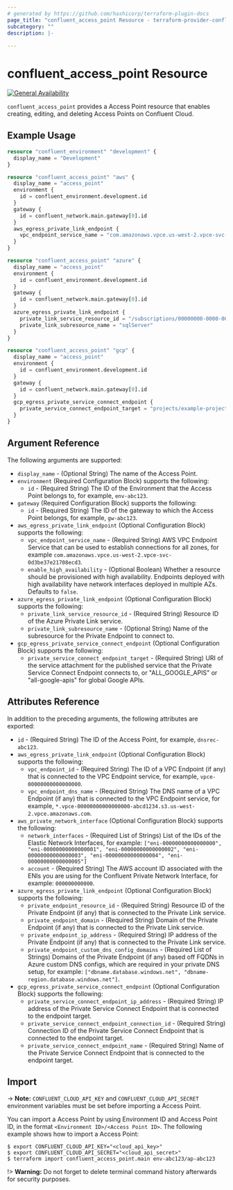 ```yaml
---
# generated by https://github.com/hashicorp/terraform-plugin-docs
page_title: "confluent_access_point Resource - terraform-provider-confluent"
subcategory: ""
description: |-
  
---
```


# confluent_access_point Resource

[![General Availability](https://img.shields.io/badge/Lifecycle%20Stage-General%20Availability-%2345c6e8)](https://docs.confluent.io/cloud/current/api.html#section/Versioning/API-Lifecycle-Policy)

`confluent_access_point` provides a Access Point resource that enables creating, editing, and deleting Access Points on Confluent Cloud.

## Example Usage

```terraform
resource "confluent_environment" "development" {
  display_name = "Development"
}

resource "confluent_access_point" "aws" {
  display_name = "access_point"
  environment {
    id = confluent_environment.development.id
  }
  gateway {
    id = confluent_network.main.gateway[0].id
  }
  aws_egress_private_link_endpoint {
    vpc_endpoint_service_name = "com.amazonaws.vpce.us-west-2.vpce-svc-00000000000000000"
  }
}

resource "confluent_access_point" "azure" {
  display_name = "access_point"
  environment {
    id = confluent_environment.development.id
  }
  gateway {
    id = confluent_network.main.gateway[0].id
  }
  azure_egress_private_link_endpoint {
    private_link_service_resource_id = "/subscriptions/00000000-0000-0000-0000-000000000000/resourceGroups/s-abcde/providers/Microsoft.Network/privateLinkServices/pls-plt-abcdef-az3"
    private_link_subresource_name = "sqlServer"
  }
}

resource "confluent_access_point" "gcp" {
  display_name = "access_point"
  environment {
    id = confluent_environment.development.id
  }
  gateway {
    id = confluent_network.main.gateway[0].id
  }
  gcp_egress_private_service_connect_endpoint {
    private_service_connect_endpoint_target = "projects/example-project/regions/us-central1/serviceAttachments/my-service-attachment"
  }
}
```

<!-- schema generated by tfplugindocs -->
## Argument Reference

The following arguments are supported:

- `display_name` - (Optional String) The name of the Access Point.
- `environment` (Required Configuration Block) supports the following:
  - `id` - (Required String) The ID of the Environment that the Access Point belongs to, for example, `env-abc123`.
- `gateway` (Required Configuration Block) supports the following:
  - `id` - (Required String) The ID of the gateway to which the Access Point belongs, for example, `gw-abc123`.
- `aws_egress_private_link_endpoint` (Optional Configuration Block) supports the following:
  - `vpc_endpoint_service_name` - (Required String) AWS VPC Endpoint Service that can be used to establish connections for all zones, for example `com.amazonaws.vpce.us-west-2.vpce-svc-0d3be37e21708ecd3`.
  - `enable_high_availability` - (Optional Boolean) Whether a resource should be provisioned with high availability. Endpoints deployed with high availability have network interfaces deployed in multiple AZs. Defaults to `false`.
- `azure_egress_private_link_endpoint` (Optional Configuration Block) supports the following:
  - `private_link_service_resource_id` - (Required String) Resource ID of the Azure Private Link service.
  - `private_link_subresource_name` - (Optional String) Name of the subresource for the Private Endpoint to connect to.
- `gcp_egress_private_service_connect_endpoint` (Optional Configuration Block) supports the following:
  - `private_service_connect_endpoint_target` - (Required String) URI of the service attachment for the published service that the Private Service Connect Endpoint connects to, or "ALL_GOOGLE_APIS" or "all-google-apis" for global Google APIs.

## Attributes Reference

In addition to the preceding arguments, the following attributes are exported:

- `id` - (Required String) The ID of the Access Point, for example, `dnsrec-abc123`.
- `aws_egress_private_link_endpoint` (Optional Configuration Block) supports the following:
  - `vpc_endpoint_id` - (Required String) The ID of a VPC Endpoint (if any) that is connected to the VPC Endpoint service, for example, `vpce-00000000000000000`.
  - `vpc_endpoint_dns_name` - (Required String) The DNS name of a VPC Endpoint (if any) that is connected to the VPC Endpoint service, for example, `*.vpce-00000000000000000-abcd1234.s3.us-west-2.vpce.amazonaws.com`.
- `aws_private_network_interface` (Optional Configuration Block) supports the following:
  - `network_interfaces` - (Required List of Strings) List of the IDs of the Elastic Network Interfaces, for example: `["eni-00000000000000000", "eni-00000000000000001", "eni-00000000000000002", "eni-00000000000000003", "eni-00000000000000004", "eni-00000000000000005"]`
  - `account` - (Required String) The AWS account ID associated with the ENIs you are using for the Confluent Private Network Interface, for example: `000000000000`.
- `azure_egress_private_link_endpoint` (Optional Configuration Block) supports the following:
  - `private_endpoint_resource_id` - (Required String) Resource ID of the Private Endpoint (if any) that is connected to the Private Link service.
  - `private_endpoint_domain` - (Required String) Domain of the Private Endpoint (if any) that is connected to the Private Link service.
  - `private_endpoint_ip_address` - (Required String) IP address of the Private Endpoint (if any) that is connected to the Private Link service.
  - `private_endpoint_custom_dns_config_domains` - (Required List of Strings) Domains of the Private Endpoint (if any) based off FQDNs in Azure custom DNS configs, which are required in your private DNS setup, for example: `["dbname.database.windows.net", "dbname-region.database.windows.net"]`.
- `gcp_egress_private_service_connect_endpoint` (Optional Configuration Block) supports the following:
  - `private_service_connect_endpoint_ip_address` - (Required String) IP address of the Private Service Connect Endpoint that is connected to the endpoint target.
  - `private_service_connect_endpoint_connection_id` - (Required String) Connection ID of the Private Service Connect Endpoint that is connected to the endpoint target.
  - `private_service_connect_endpoint_name` - (Required String) Name of the Private Service Connect Endpoint that is connected to the endpoint target.

## Import

-> **Note:** `CONFLUENT_CLOUD_API_KEY` and `CONFLUENT_CLOUD_API_SECRET` environment variables must be set before importing a Access Point.

You can import a Access Point by using Environment ID and Access Point ID, in the format `<Environment ID>/<Access Point ID>`. The following example shows how to import a Access Point:

```shell
$ export CONFLUENT_CLOUD_API_KEY="<cloud_api_key>"
$ export CONFLUENT_CLOUD_API_SECRET="<cloud_api_secret>"
$ terraform import confluent_access_point.main env-abc123/ap-abc123
```

!> **Warning:** Do not forget to delete terminal command history afterwards for security purposes.
